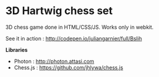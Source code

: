 3D Hartwig chess set 
====================

3D chess game done in HTML/CSS/JS.
Works only in webkit.

See it in action : http://codepen.io/juliangarnier/full/BsIih

**Libraries**

* Photon : http://photon.attasi.com
* Chess.js : https://github.com/jhlywa/chess.js